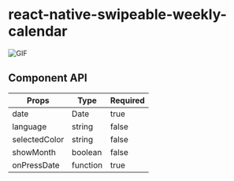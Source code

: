 # react-native-swipeable-weekly-calendar

![GIF](https://github.com/poteboy/react-native-swipeable-weekly-calendar/tree/development/Example/showoff.gif)

## Component API

| Props         | Type     | Required |
| ------------- | -------- | -------- |
| date          | Date     | true     |
| language      | string   | false    |
| selectedColor | string   | false    |
| showMonth     | boolean  | false    |
| onPressDate   | function | true     |
